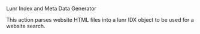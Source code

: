 Lunr Index and Meta Data Generator

This action parses website HTML files into a lunr IDX object to be used for a
website search.